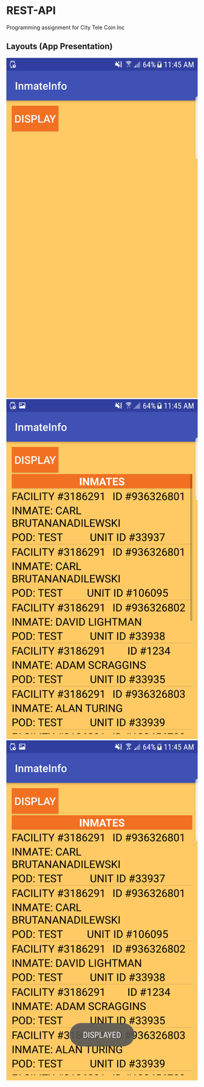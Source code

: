 # REST-API
Programming assignment for City Tele Coin Inc

## Layouts (App Presentation)
![WelcomeScreen](https://github.com/Javierod/REST-API/blob/master/app/src/main/res/drawable/screenShot1.png "Welcome Screen")
![DisplayedScreen](https://github.com/Javierod/REST-API/blob/master/app/src/main/res/drawable/screenShot2.png "Displayed Screen")
![MessageScreen](https://github.com/Javierod/REST-API/blob/master/app/src/main/res/drawable/screenShot3.png "Messaged Screen")
